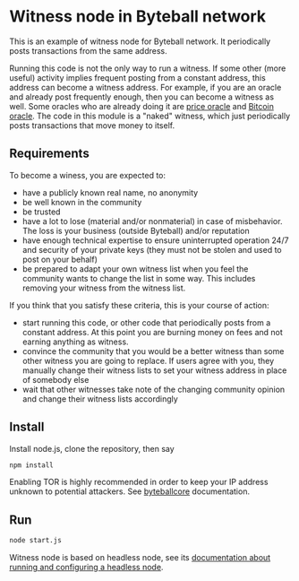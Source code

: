# Witness node in Byteball network

This is an example of witness node for Byteball network.  It periodically posts transactions from the same address.

Running this code is not the only way to run a witness.  If some other (more useful) activity implies frequent posting from a constant address, this address can become a witness address.  For example, if you are an oracle and already post frequently enough, then you can become a witness as well.  Some oracles who are already doing it are [price oracle](../../../byteball-data-feed) and [Bitcoin oracle](../../../btc-oracle).  The code in this module is a "naked" witness, which just periodically posts transactions that move money to itself.

## Requirements

To become a winess, you are expected to:

* have a publicly known real name, no anonymity
* be well known in the community
* be trusted
* have a lot to lose (material and/or nonmaterial) in case of misbehavior.  The loss is your business (outside Byteball) and/or reputation
* have enough technical expertise to ensure uninterrupted operation 24/7 and security of your private keys (they must not be stolen and used to post on your behalf)
* be prepared to adapt your own witness list when you feel the community wants to change the list in some way.  This includes removing your witness from the witness list.

If you think that you satisfy these criteria, this is your course of action:
* start running this code, or other code that periodically posts from a constant address.  At this point you are burning money on fees and not earning anything as witness.
* convince the community that you would be a better witness than some other witness you are going to replace.  If users agree with you, they manually change their witness lists to set your witness address in place of somebody else
* wait that other witnesses take note of the changing community opinion and change their witness lists accordingly

## Install

Install node.js, clone the repository, then say
```sh
npm install
```
Enabling TOR is highly recommended in order to keep your IP address unknown to potential attackers.  See [byteballcore](../../../byteballcore) documentation.

## Run
```sh
node start.js
```
Witness node is based on headless node, see its [documentation about running and configuring a headless node](../../../headless-byteball).
